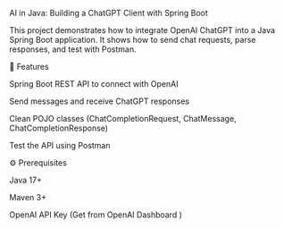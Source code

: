 AI in Java: Building a ChatGPT Client with Spring Boot

This project demonstrates how to integrate OpenAI ChatGPT into a Java Spring Boot application.
It shows how to send chat requests, parse responses, and test with Postman.

🚀 Features

Spring Boot REST API to connect with OpenAI

Send messages and receive ChatGPT responses

Clean POJO classes (ChatCompletionRequest, ChatMessage, ChatCompletionResponse)

Test the API using Postman

⚙️ Prerequisites

Java 17+

Maven 3+

OpenAI API Key (Get from OpenAI Dashboard
)
